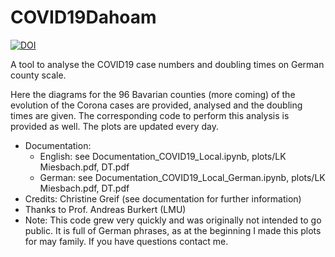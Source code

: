 # COVID19Dahoam

<a href="https://zenodo.org/badge/latestdoi/252294531"><img src="https://zenodo.org/badge/252294531.svg" alt="DOI"></a>

A tool to analyse the COVID19 case numbers and doubling times on German county scale.

Here the diagrams for the 96 Bavarian counties (more coming) of the evolution of the Corona cases are provided, analysed and the doubling times are given. The corresponding code to perform this analysis is provided as well. The plots are updated every day.

* Documentation:
     * English: see Documentation_COVID19_Local.ipynb, plots/LK Miesbach.pdf, DT.pdf
     * German: see Documentation_COVID19_Local_German.ipynb, plots/LK Miesbach.pdf, DT.pdf
* Credits: Christine Greif (see documentation for further information) 
* Thanks to Prof. Andreas Burkert (LMU)
* Note: This code grew very quickly and was originally not intended to go public. It is full of German phrases, as at the beginning I made this plots for may family. If you have questions contact me. 
